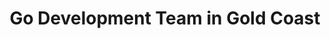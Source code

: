 ---
title: Go Development Team in Gold Coast
permalink: /landings/locations/gold-coast/developer/go
technology: Go
location: Gold Coast
---